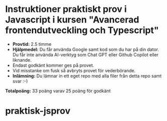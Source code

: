 # Instruktioner praktiskt prov i Javascript i kursen "Avancerad frontendutveckling och Typescript"


* **Provtid:** 2.5 timme
* **Hjälpmedel:**  Du får använda Google samt kod som du har på din dator. Du får inte använda AI-verktyg som Chat GPT eller Github Copilot eller liknande.
* Endast godkänt kommer ges på provet.
* Vid misstanke om fusk så avbryts provet för vederbörande.
* **Inlämning:** Du lämnar in ett eget repo med alla filer från detta repo samt svar :-) 


**Totalpoäng:** 33 poäng varav 25 poäng för godkänt

# praktisk-jsprov
